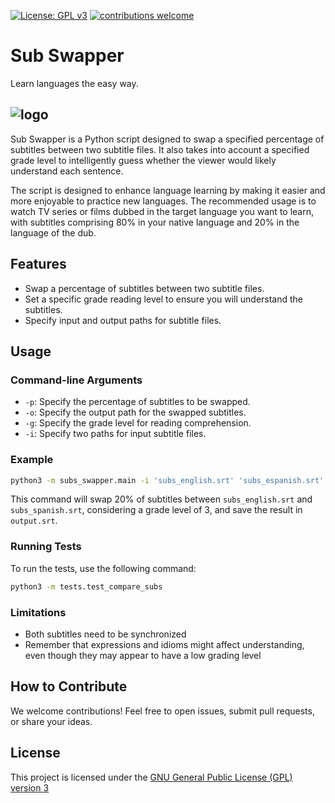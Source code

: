 [![License: GPL v3](https://img.shields.io/badge/License-GPLv3-blue.svg)](https://www.gnu.org/licenses/gpl-3.0)
[![contributions welcome](https://img.shields.io/badge/contributions-welcome-brightgreen.svg?style=flat)](https://github.com/dwyl/esta/issues)
# Sub Swapper
Learn languages the easy way.

![logo](https://github.com/EGA-SUPREMO/sub-swapper/blob/main/logo-mini.webp)
---
Sub Swapper is a Python script designed to swap a specified percentage of subtitles between two subtitle files. It also takes into account a specified grade level to intelligently guess whether the viewer would likely understand each sentence.

The script is designed to enhance language learning by making it easier and more enjoyable to practice new languages. The recommended usage is to watch TV series or films dubbed in the target language you want to learn, with subtitles comprising 80% in your native language and 20% in the language of the dub.

## Features
* Swap a percentage of subtitles between two subtitle files.
* Set a specific grade reading level to ensure you will understand the subtitles.
* Specify input and output paths for subtitle files.

## Usage
### Command-line Arguments
* `-p`: Specify the percentage of subtitles to be swapped.
* `-o`: Specify the output path for the swapped subtitles.
* `-g`: Specify the grade level for reading comprehension.
* `-i`: Specify two paths for input subtitle files.
### Example
```sh
python3 -m subs_swapper.main -i 'subs_english.srt' 'subs_espanish.srt' -p 20 -g 3 -o output.srt
```

This command will swap 20% of subtitles between `subs_english.srt` and `subs_spanish.srt`, considering a grade level of 3, and save the result in `output.srt`.
### Running Tests
To run the tests, use the following command:

```sh
python3 -m tests.test_compare_subs
```
### Limitations
* Both subtitles need to be synchronized
* Remember that expressions and idioms might affect understanding, even though they may appear to have a low grading level

## How to Contribute
We welcome contributions! Feel free to open issues, submit pull requests, or share your ideas.

## License
This project is licensed under the [GNU General Public License (GPL) version 3](LICENSE)
